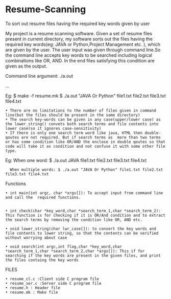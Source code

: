 # Resume-Scanning
To sort out resume files having the required key words given by user

My project is a resume scanning software. Given a set of resume files present in current directory, my software sorts out the files having the required key words(eg: JAVA or Python,Project Management etc. ), which are given by the user. The user input was given through command line.So the command line accepts key words to be searched including logical combinations like OR, AND. In the end files satisfying this condition are given as the output.

Command line argument:
./a.out  <search key-words> <text-filename-1> <text-filename-2> <text-filename-3> ...

Eg: $ make -f resume.mk
      $ ./a.out "JAVA Or Python" file1.txt file2.txt file3.txt file4.txt  

    • There are no limitations to the number of files given in command line(but the files should be present in the same directory)
    • The search key-words can be given in any case(upper/lower case) as the lower_string() convets both search terms and file contents into lower case(so it ignores case-sensitivity)
    • If there is only one search term word like java, HTML then double-qoutes are not required. But if search terms as  more than two terms or has some condition like OR/AND the enclose in double qoutes so that code will take it as condition and not confuse it with some other file type.

Eg: When one word: $ ./a.out JAVA file1.txt file2.txt file3.txt file4.txt

      When multiple words: $ ./a.out "JAVA Or Python" file1.txt file2.txt file3.txt file4.txt  



Functions

    • int main(int argc, char *argv[]): To accept input from command line and call the  required functions.


    • int check(char *key_word,char *search_term_1,char *search_term_2): This function is for checking if it is OR/And condition and to extract the search terms by removing the condition like OR, AND etc.
      
    • void lower_string(char lwr_case[]): to convert the key words and file contents to lower string, so that the contents can be verified without worrying about case
      
    • void search(int argc,int flag,char *key_word,char *search_term_1,char *search_term_2,char *argv[]): This if for searching if the key words are present in the given files, and print the files containg the key words


FILES

    • resume_cl.c :Client side C program file
    • resume_ser.c :Server side C program file
    • resume.h : Header file
    • resume.mk : Make file


